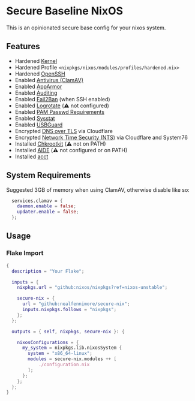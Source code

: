 # Secure Baseline NixOS

This is an opinionated secure base config for your nixos system.

## Features

- Hardened [Kernel](./modules/boot.nix)
- Hardened Profile `<nixpkgs/nixos/modules/profiles/hardened.nix>`
- Hardened [OpenSSH](./modules/services/openssh.nix)
- Enabled [Antivirus (ClamAV)](./modules/services/clamav.nix)
- Enabled [AppArmor](./modules/security/apparmor.nix)
- Enabled [Auditing](./modules/security/audit.nix)
- Enabled [Fail2Ban](./modules/services/fail2ban.nix) (when SSH enabled)
- Enabled [Logrotate](./modules/services/logrotate.nix) (:warning: not configured)
- Enabled [PAM Passwd Requirements](./modules/security/pam/services/passwd.nix)
- Enabled [Sysstat](./modules/services/sysstat.nix)
- Enabled [USBGuard](./modules/services/usbguard.nix)
- Encrypted [DNS over TLS](./modules/networking/dns.nix) via Cloudflare
- Encrypted [Network Time Security (NTS)](./modules/networking/nts.nix) via Cloudflare and System76
- Installed [Chkrootkit](./modules/environment/default.nix) (:warning: not on PATH)
- Installed [AIDE](./modules/environment/default.nix) (:warning: not configured or on PATH)
- Installed [acct](./modules/environment/default.nix)

## System Requirements

Suggested 3GB of memory when using ClamAV, otherwise disable like so:

```nix
  services.clamav = {
    daemon.enable = false;
    updater.enable = false;
  };
```

## Usage

### Flake Import

```nix
{
  description = "Your Flake";

  inputs = {
    nixpkgs.url = "github:nixos/nixpkgs?ref=nixos-unstable";

    secure-nix = {
      url = "github:nealfennimore/secure-nix";
      inputs.nixpkgs.follows = "nixpkgs";
    };
  };

  outputs = { self, nixpkgs, secure-nix }: {

    nixosConfigurations = {
      my_system = nixpkgs.lib.nixosSystem {
        system = "x86_64-linux";
        modules = secure-nix.modules ++ [
            ./configuration.nix
        ];
      };
    };
  };
}

```
